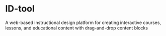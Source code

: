 # ID-tool
A web-based instructional design platform for creating interactive courses, lessons, and educational content with drag-and-drop content blocks
